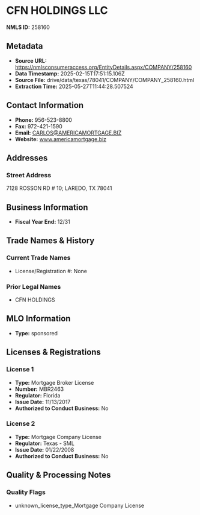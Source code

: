 # CFN HOLDINGS LLC

**NMLS ID:** 258160

## Metadata
- **Source URL:** https://nmlsconsumeraccess.org/EntityDetails.aspx/COMPANY/258160
- **Data Timestamp:** 2025-02-15T17:51:15.106Z
- **Source File:** drive/data/texas/78041/COMPANY/COMPANY_258160.html
- **Extraction Time:** 2025-05-27T11:44:28.507524

## Contact Information
- **Phone:** 956-523-8800
- **Fax:** 972-421-1590
- **Email:** CARLOS@AMERICAMORTGAGE.BIZ
- **Website:** www.americamortgage.biz

## Addresses
### Street Address
7128 ROSSON RD # 10; LAREDO, TX 78041

## Business Information
- **Fiscal Year End:** 12/31

## Trade Names & History
### Current Trade Names
- License/Registration #: None

### Prior Legal Names
- CFN HOLDINGS

## MLO Information
- **Type:** sponsored

## Licenses & Registrations

### License 1
- **Type:** Mortgage Broker License
- **Number:** MBR2463
- **Regulator:** Florida
- **Issue Date:** 11/13/2017
- **Authorized to Conduct Business:** No

### License 2
- **Type:** Mortgage Company License
- **Regulator:** Texas - SML
- **Issue Date:** 01/22/2008
- **Authorized to Conduct Business:** No

## Quality & Processing Notes
### Quality Flags
- unknown_license_type_Mortgage Company License
